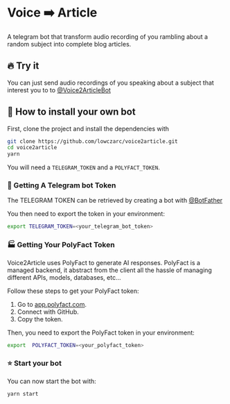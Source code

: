 # Voice ➡️ Article
A telegram bot that transform audio recording of you rambling about a random subject into complete blog articles.

## 🔥 Try it
You can just send audio recordings of you speaking about a subject that interest you to to [@Voice2ArticleBot](https://t.me/voice2articlebot)

## 🚀 How to install your own bot

First, clone the project and install the dependencies with

```bash
git clone https://github.com/lowczarc/voice2article.git
cd voice2article
yarn
```

You will need a `TELEGRAM_TOKEN` and a `POLYFACT_TOKEN`.

### 🤖 Getting A Telegram bot Token
The TELEGRAM TOKEN can be retrieved by creating a bot with [@BotFather](https://t.me/BotFather)

You then need to export the token in your environment:
```bash
export TELEGRAM_TOKEN=<your_telegram_bot_token>
```

### 🏭 Getting Your PolyFact Token

Voice2Article uses PolyFact to generate AI responses. PolyFact is a managed backend, it abstract from the client all the hassle of managing different APIs, models, databases, etc...

Follow these steps to get your PolyFact token:

1. Go to [app.polyfact.com](https://app.polyfact.com).
2. Connect with GitHub.
3. Copy the token.

Then, you need to export the PolyFact token in your environment:

```bash
export  POLYFACT_TOKEN=<your_polyfact_token>
```

### ⭐ Start your bot

You can now start the bot with:
```bash
yarn start
```
